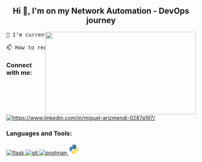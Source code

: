 <h2 align="center">Hi 👋, I'm on my Network Automation - DevOps journey </h2>
<img align="right" height="220px" width="400px" src="https://miro.medium.com/v2/resize:fit:1400/0*bV6AQdCcj_2w_3u4.png">




<pre>
🌱 I’m currently learning: &nbsp DevNet Certification Path
  
📫 How to reach me: &nbsp eng.miguelaz@gmail.com
</pre>

<h3 align="left">Connect with me:</h3>
    <p align="left">
        <a href="https://www.linkedin.com/in/miguel-arizmendi-0287a197" target="blank"><img align="center" src="https://raw.githubusercontent.com/rahuldkjain/github-profile-readme-generator/master/src/images/icons/Social/linked-in-alt.svg" alt="https://www.linkedin.com/in/miguel-arizmendi-0287a197/" height="30" width="40" /></a>
    </p>

<h3 align="left">Languages and Tools:</h3>
    <p align="left"> 
        <a href="https://flask.palletsprojects.com/" target="_blank" rel="noreferrer"> <img src="https://www.pngfind.com/pngs/m/128-1286693_flask-framework-logo-svg-hd-png-download.png" alt="flask" width="30" height="30"/> </a> <a href="https://git-scm.com/" target="_blank" rel="noreferrer"> <img src="https://www.vectorlogo.zone/logos/git-scm/git-scm-icon.svg" alt="git" width="30" height="30"/> </a> <a href="https://postman.com" target="_blank" rel="noreferrer"> <img src="https://www.vectorlogo.zone/logos/getpostman/getpostman-icon.svg" alt="postman" width="30" height="30"/> </a> <a href="https://www.python.org" target="_blank" rel="noreferrer"> <img src="https://raw.githubusercontent.com/devicons/devicon/master/icons/python/python-original.svg" alt="python" width="30" height="30"/> 
        </a>
    </p>
